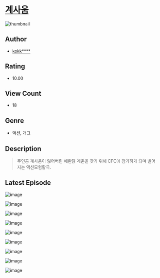 # [계사움](https://comic.naver.com/challenge/list?titleId=810361)
![thumbnail](https://image-comic.pstatic.net/user_contents_data/challenge_comic/2023/05/23/361019/upload_3544669577184634164_480x623.jpeg)

## Author
- [kokk****](https://comic.naver.com/artistTitle?id=361019)

## Rating
- 10.00

## View Count
- 18

## Genre
- 액션, 개그

## Description
> 주인공 계사움이 잃어버린 애완닭 계촌을 찾기 위해 CFC에 참가하게 되며 벌어지는 액션모험활극.


## Latest Episode
![image](https://image-comic.pstatic.net/user_contents_data/challenge_comic/2023/05/23/361019/upload_3688508805843660851.jpeg)

![image](https://image-comic.pstatic.net/user_contents_data/challenge_comic/2023/05/23/361019/upload_3558183700337866598.jpeg)

![image](https://image-comic.pstatic.net/user_contents_data/challenge_comic/2023/05/23/361019/upload_3703144584788259379.jpeg)

![image](https://image-comic.pstatic.net/user_contents_data/challenge_comic/2023/05/23/361019/upload_7076112016547853110.jpeg)

![image](https://image-comic.pstatic.net/user_contents_data/challenge_comic/2023/05/23/361019/upload_7004566803605436259.jpeg)

![image](https://image-comic.pstatic.net/user_contents_data/challenge_comic/2023/05/23/361019/upload_4121465684930093878.jpeg)

![image](https://image-comic.pstatic.net/user_contents_data/challenge_comic/2023/05/23/361019/upload_7233402445479097648.jpeg)

![image](https://image-comic.pstatic.net/user_contents_data/challenge_comic/2023/05/23/361019/upload_7220789969222447926.jpeg)

![image](https://image-comic.pstatic.net/user_contents_data/challenge_comic/2023/05/23/361019/upload_7377287848626709091.jpeg)
